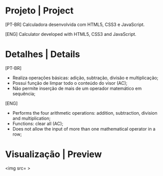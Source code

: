 # Projeto | Project
 [PT-BR]
 Calculadora desenvolvida com HTML5, CSS3 e JavaScript.
 
 [ENG]
 Calculator developed with HTML5, CSS3 and JavaScript.
 
# Detalhes | Details 
[PT-BR]
 - Realiza operações básicas: adição, subtração, divisão e multiplicação;
 - Possui função de limpar todo o conteúdo do visor (AC);
 - Não permite inserção de mais de um operador matemático em sequência;


 [ENG]
- Performs the four arithmetic operations: addition, subtraction, division and multiplication;
- Functions: clear all (AC);
- Does not allow the input of more than one mathematical operator in a row;

# Visualização | Preview

<img src= >
